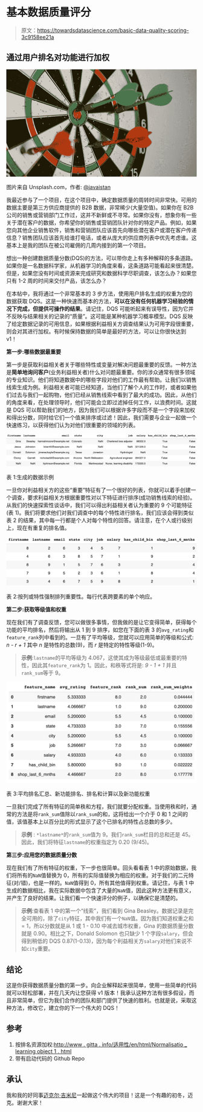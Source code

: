 # 基本数据质量评分

> 原文：<https://towardsdatascience.com/basic-data-quality-scoring-3c9158ee21a>

## 通过用户排名对功能进行加权

![](img/8282482d2d1d7580fd229433ad57d538.png)

图片来自 Unsplash.com，作者: [@javaistan](https://unsplash.com/@javaistan)

我最近参与了一个项目，在这个项目中，确定数据质量的周转时间非常快。可用的数据主要是第三方供应商提供的 B2B 数据，非常稀少(大量空值)。如果你在 B2B 公司的销售或营销部门工作过，这并不新鲜或不寻常。如果你没有，想象你有一些关于潜在客户的数据，你希望你的销售或营销团队针对你的特定产品。例如，如果您向其他企业销售软件，销售和营销团队应该首先向哪些潜在客户或潜在客户传递信息？销售团队应该首先给谁打电话，或者从庞大的供应商列表中优先考虑谁。这基本上是我的团队在被公司雇佣的几周内接到的第一个项目。

想出一种创建数据质量分数(DQS)的方法，可以带你走上有多种解释的多条道路。如果你是一名数据科学家，从机器学习的角度来看，这条道路可能看起来很清楚。但是，如果您没有时间或资源来完成研究和数据科学尽职调查，该怎么办？如果您只有 1-2 周的时间来交付产品，该怎么办？

在本帖中，我将通过一个非常基本的 3 步方法，使用用户排名生成的权重为您的数据获取 DQS。这是一种快速而基本的方法，**可以在没有任何机器学习经验的情况下完成，但提供可操作的结果**。请记住，DQS 可能听起来有误导性，因为它并不反映与结果相关的记录的“质量”。这可能是某种机器学习概率模型。DQS 反映了给定数据记录的可用信息，如果根据利益相关方调查结果认为可用字段很重要，则会对其进行加权。有时候保持数据的简单是最好的方法，可以让你很快达到 v1！

**第一步:哪些数据最重要**

第一步是获取利益相关者关于哪些特性或变量对解决问题最重要的反馈。一种方法是**简单地询问客户**(业务利益相关者)什么对问题最重要。你的涉众通常有很多领域的专业知识。他们将知道数据中的哪些字段对他们的工作最有帮助。让我们以销售线索生成为例。利益相关者可能已经知道，当他们了解个人的工作时，或者如果他们过去与我们一起购物，他们已经从销售线索中看到了最大的成功。因此，从他们的角度来看，在处理领导时，他们可能会立即过滤掉任何工作，以浪费时间。这就是 DQS 可以帮助我们的地方，因为我们可以根据许多字段而不是一个字段来加权和得出分数，同时给它们一个值来排序或过滤！因此，我们需要与企业一起做一个快速练习，以获得他们认为对他们很重要的领域的列表。

![](img/f7f441d339dcfef980615569977996c2.png)

表 1:生成的数据示例

一旦你对利益相关方的这些“重要”特征有了一个很好的列表，你就可以着手创建一个调查，要求利益相关方根据重要性对以下特征进行排序(成功销售线索的经验)。从我们的快速探索性谈话中，我们可以得出利益相关者认为重要的 9 个可能特征(表 1)。我们将要求他们对我们调查中的每个特性进行排名，我们应该会得到类似表 2 的结果，其中每一行都是个人对每个特性的回答。请注意，在个人或行级别上，现在有重复的排名值。

![](img/cca250c6431db46edbdb187b17e3d0e7.png)

表 2:按列或特性强制排列重要性。每行代表跨要素的单个响应。

**第二步:获取等级值和权重**

现在我们有了调查反馈，您可以做很多事情，但我做的是让它变得简单，获得每个功能的平均排名，然后将输出从 1 到 9 排序，如您在下面的表 3 的`avg_rating`和`feature_rank`列中看到的。一旦有了平均等级，您就可以应用简单的等级和公式: *n - r + 1* 其中 *n* 是特性的总数(9)，而 *r* 是特定的特性等级(1-9)。

> **示例**:`lastname`的平均等级为 4.067，这使其成为等级最低或最重要的特性，因此其`feature_rank`为 1。因此，和秩等式将是: *9 - 1 + 1* 并且`rank_sum`等于 9。

![](img/97502a88a296dbb2cb242ebf10c20718.png)

表 3:平均排名汇总、新功能排名、排名和计算以及新功能权重

一旦我们完成了所有特征的简单秩和方程，我们就要分配权重。当使用秩和时，通常的方法是将`rank_sum`值除以`rank_sum`的和，这将给出一个介于 0 和 1 之间的值，该值基本上以百分比的形式显示了这个已排名的特性占总数的多少。

> **示例** : `*lastname*`的`rank_sum`值为 9。我们`rank_sum`栏目的总和还是 45。因此，我们将特征`lastname`的权重指定为 0.20 (9/45)。

**第三步:应用您的数据质量分数**

现在我们有了所有特征的权重，下一步也很简单。回头看看表 1 中的原始数据，我们将所有的`NaN`值替换为 0，所有的实际值替换为相应的权重。对于我们的二元特征(对/错)，也是一样的。`NaN`值得到 0，所有其他值得到权重。请记住，与表 1 中生成的数据相比，我在实际数据中包含了大量的`NaN`值，因此这种方法更有意义，并产生了良好的结果。让我们看一个快速评分的例子，以确保它是清楚的。

> **示例**:查看表 1 中的第一个“线索”，我们看到 Gina Beasley。数据记录是完全可用的，除了`city`特征，其中我们有一个`NaN`值。因为我们知道权重之和= 1，所以分数就是从 1 或 1 - 0.10 中减去城市权重，Gina 的数据质量分数就是 0.90。相比之下，Donald Solomon 也只缺少 1 个字段`salary`，但会得到稍低的 DQS 0.87(1-0.13)，因为每个利益相关方`salary`对他们来说不如`city`重要。

## 结论

这是你获得数据质量分数的第一步。向企业解释起来很简单，使用一些简单的代码就可以轻松部署，并在几天内让您获得 v1 版本！我承认这种方法有很多假设，而且非常简单，但它为我们合作的团队和部门提供了快速的胜利。也就是说，采取这种方法，修改它，建立你的下一个伟大的 DQS！

## 参考

1.  按排名资源加权:[http://www . gitta . info/适用性/en/html/Normalisatio _ learning object 1 . html](http://www.gitta.info/Suitability/en/html/Normalisatio_learningObject1.html)
2.  带有启动代码的 Github Repo

## 承认

我和我的好同事[迈克尔·吉米尼](https://www.linkedin.com/in/michael-jimney/)一起做这个伟大的项目！这是一个有趣的初冬，迈克。谢谢大家！